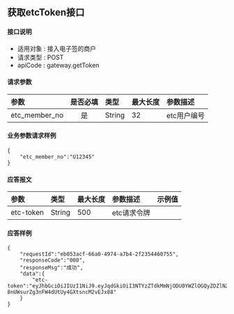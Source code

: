 ## 获取etcToken接口

#### 接口说明

* 适用对象 : 接入电子签的商户
* 请求类型 : POST
* apiCode : gateway.getToken

#### 请求参数
| 参数 | 是否必填 | 类型 | 最大长度 | 参数描述 |
|:----|:-------:|:-----|:-------|:--------|
| etc_member_no | 是 | String | 32 | etc用户编号 |


#### 业务参数请求样例
```
{
    "etc_member_no":"U12345"
}
```

#### 应答报文

| 参数 | 类型 | 最大长度 | 参数描述 | 示例值 |
|:----|:----|:--------|:--------|:------|
| etc-token | String | 500 | etc请求令牌 |  |


#### 应答样例

```
{
    "requestId":"eb053acf-66a0-4974-a7b4-2f2354460755",
    "responseCode":"000",
    "responseMsg":"成功",
    "data":{
        "etc-token":"eyJhbGciOiJIUzI1NiJ9.eyJqdGkiOiI3NTYzZTdkMmNjODU0YWZlOGQyZDZlN2IzMjg0OGRmMyIsImlhdCI6MTYxNjY2MzUxMiwiaXNzIjoiRTAyIiwic3ViIjoiIn0.5UgYQtSr-8nUWsurZg3nFW4dUtUy4GXtsncM2vEJx88"
    }
}
```